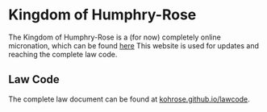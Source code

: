 # Kingdom of Humphry-Rose
The Kingdom of Humphry-Rose is a (for now) completely online micronation, which can be found [here](https://scratch.mit.edu/studios/31921019) This website is used for updates and reaching the complete law code.

## Law Code
The complete law document can be found at [kohrose.github.io/lawcode](kohrose.github.io/lawcode).
